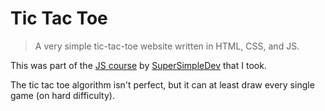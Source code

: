 # Tic Tac Toe

> A very simple tic-tac-toe website written in HTML, CSS, and JS.

This was part of the [JS course](https://www.youtube.com/watch?v=SBmSRK3feww) by [SuperSimpleDev](https://www.youtube.com/@SuperSimpleDev) that I took.

The tic tac toe algorithm isn't perfect, but it can at least draw every single game (on hard difficulty).

